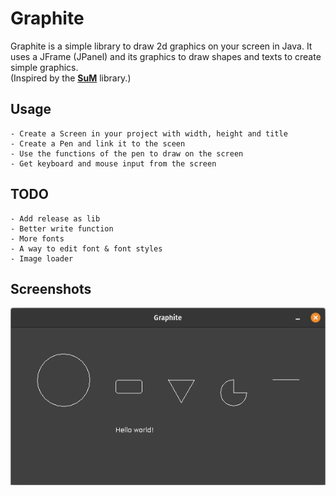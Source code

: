 # Graphite  

Graphite is a simple library to draw 2d graphics on your screen in Java.
It uses a JFrame (JPanel) and its graphics to draw shapes and texts to 
create simple graphics. <br>
(Inspired by the [__SuM__](https://www.mg-werl.de/sum/) library.)

## Usage
    - Create a Screen in your project with width, height and title
    - Create a Pen and link it to the sceen
    - Use the functions of the pen to draw on the screen
    - Get keyboard and mouse input from the screen

## TODO
    - Add release as lib
    - Better write function
    - More fonts
    - A way to edit font & font styles
    - Image loader

## Screenshots
![Screenshot.png](https://github.com/Adivius/Graphite/blob/main/Screenshot.png)